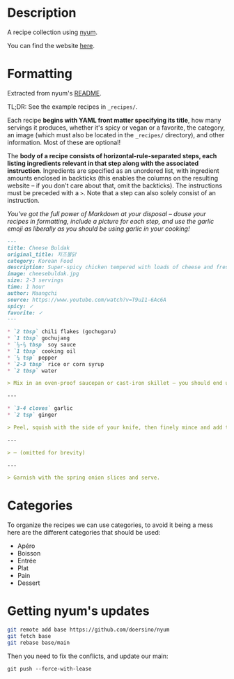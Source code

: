 # Description

A recipe collection using [nyum](https://github.com/doersino/nyum).

You can find the website [here](https://cooking.sunbro.me/).

# Formatting

Extracted from nyum's [README](https://github.com/doersino/nyum/blob/main/README.md).

TL;DR: See the example recipes in `_recipes/`.

Each recipe **begins with YAML front matter specifying its title**, how many servings it produces, whether it's spicy or vegan or a favorite, the category, an image (which must also be located in the `_recipes/` directory), and other information. Most of these are optional!

The **body of a recipe consists of horizontal-rule-separated steps, each listing ingredients relevant in that step along with the associated instruction**. Ingredients are specified as an unordered list, with ingredient amounts enclosed in backticks (this enables the columns on the resulting website – if you don't care about that, omit the backticks). The instructions must be preceded with a `>`. Note that a step can also solely consist of an instruction.

*You've got the full power of Markdown at your disposal – douse your recipes in formatting, include a picture for each step, and use the garlic emoji as liberally as you should be using garlic in your cooking!*

```markdown
---
title: Cheese Buldak
original_title: 치즈불닭
category: Korean Food
description: Super-spicy chicken tempered with loads of cheese and fresh spring onions. Serve with rice and a light salad – or, better yet, an assortment of side dishes.
image: cheesebuldak.jpg
size: 2-3 servings
time: 1 hour
author: Maangchi
source: https://www.youtube.com/watch?v=T9uI1-6Ac6A
spicy: ✓
favorite: ✓
---

* `2 tbsp` chili flakes (gochugaru)
* `1 tbsp` gochujang
* `½-⅔ tbsp` soy sauce
* `1 tbsp` cooking oil
* `¼ tsp` pepper
* `2-3 tbsp` rice or corn syrup
* `2 tbsp` water

> Mix in an oven-proof saucepan or cast-iron skillet – you should end up with a thick marinade.

---

* `3-4 cloves` garlic
* `2 tsp` ginger

> Peel, squish with the side of your knife, then finely mince and add to the marinade.

---

> ⋯ (omitted for brevity)

---

> Garnish with the spring onion slices and serve.

```

# Categories

To organize the recipes we can use categories, to avoid it being a mess here are the different
categories that should be used:

- Apéro
- Boisson
- Entrée
- Plat
- Pain
- Dessert

# Getting nyum's updates

```sh
git remote add base https://github.com/doersino/nyum
git fetch base
git rebase base/main
```

Then you need to fix the conflicts, and update our main:

```
git push --force-with-lease
```
